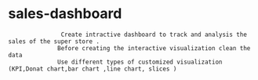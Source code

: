 # sales-dashboard
                   Create intractive dashboard to track and analysis the sales of the super store .
                  Before creating the interactive visualization clean the data 
                  Use different types of customized visualization (KPI,Donat chart,bar chart ,line chart, slices )
